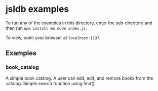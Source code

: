 # jsldb examples

To run any of the examples in this directory, enter the sub-directory and then run `npm install && node index.js`.

To view, point your browser at `localhost:1337`.

## Examples

### book_catalog

A simple book catalog.
A user can add, edit, and remove books from the catalog.
Simple search function using find()